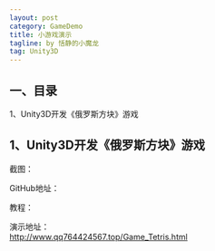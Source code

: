 ```yaml
---
layout: post
category: GameDemo
title: 小游戏演示
tagline: by 恬静的小魔龙
tag: Unity3D
---
```


## 一、目录

1、Unity3D开发《俄罗斯方块》游戏


## 1、Unity3D开发《俄罗斯方块》游戏

截图：

GitHub地址：

教程：

演示地址：<br>
http://www.qq764424567.top/Game_Tetris.html